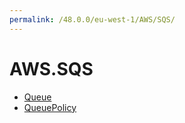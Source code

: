 ```yaml
---
permalink: /48.0.0/eu-west-1/AWS/SQS/
---
```


# AWS.SQS



* [Queue](Queue.md)
* [QueuePolicy](QueuePolicy.md)